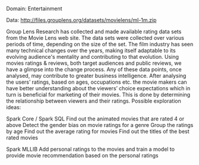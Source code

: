Domain: Entertainment

Data: http://files.grouplens.org/datasets/movielens/ml-1m.zip

Group Lens Research has collected and made available rating data sets from the Movie Lens web site. The data sets were collected over various periods of time, depending on the size of the set. The film industry has seen many technical changes over the years, making itself adaptable to its evolving audience's mentality and contributing to that evolution. Using movies ratings & reviews, both target audiences and public reviews, we have a glimpse into the change process. Any of these data points, once analysed, may contribute to greater business intelligence. After analysing the users’ ratings, based on ages, occupations etc. the movie makers can have better understanding about the viewers’ choice expectations which in turn is beneficial for marketing of their movies. This is done by determining the relationship between viewers and their ratings. Possible exploration ideas:

Spark Core / Spark SQL
Find out the animated movies that are rated 4 or above 
Detect the gender bias on movie ratings for a genre 
Group the ratings by age 
Find out the average rating for movies 
Find out the titles of the best rated movies

Spark MLLIB 
Add personal ratings to the movies and train a model to provide movie recommendation based on the personal ratings
